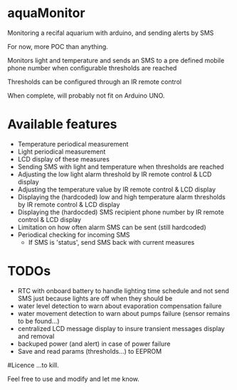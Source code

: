 # aquaMonitor
Monitoring a recifal aquarium with arduino, and sending alerts by SMS

For now, more POC than anything.

Monitors light and temperature and sends an SMS to a pre defined mobile phone number when configurable thresholds are reached

Thresholds can be configured through an IR remote control

When complete, will probably not fit on Arduino UNO.

# Available features
* Temperature periodical measurement
* Light periodical measurement
* LCD display of these measures
* Sending SMS with light and temperature when thresholds are reached
* Adjusting the low light alarm threshold by IR remote control & LCD display
* Adjusting the temperature value by IR remote control & LCD display
* Displaying the (hardcoded) low and high temperature alarm thresholds by IR remote control & LCD display
* Displaying the (hardocded) SMS recipient phone number by IR remote control & LCD display
* Limitation on how often alarm SMS can be sent (still hardcoded)
* Periodical checking for incoming SMS
  * If SMS is 'status', send SMS back with current measures


# TODOs
* RTC with onboard battery to handle lighting time schedule and not send SMS just because lights are off when they should be
* water level detection to warn about evaporation compensation failure
* water movement detection to warn about pumps failure (sensor remains to be found...) 
* centralized LCD message display to insure transient messages display and removal
* backuped power (and alert) in case of power failure
* Save and read params (thresholds...) to EEPROM


#Licence
...to kill.

Feel free to use and modify and let me know.
